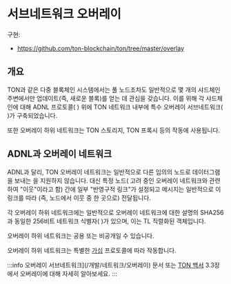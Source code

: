 # 서브네트워크 오버레이

구현:

- https://github.com/ton-blockchain/ton/tree/master/overlay

## 개요

TON과 같은 다중 블록체인 시스템에서는 풀 노드조차도 일반적으로
몇 개의 샤드체인 주변에서만 업데이트(즉, 새로운 블록)를 얻는 데 관심을 갖습니다. 이를 위해 각 샤드체인에 대해 ADNL 프로토콜(
) 위에 TON 네트워크 내부에 특수 오버레이 서브네트워크(
)가 구축되었습니다.

또한 오버레이 하위 네트워크는 TON 스토리지, TON 프록시 등의 작동에 사용됩니다.

## ADNL과 오버레이 네트워크

ADNL과 달리, TON 오버레이 네트워크는 일반적으로 다른 임의의 노드로 데이터그램을 보내는
을 지원하지 않습니다. 대신 특정 노드(
고려 중인 오버레이 네트워크와 관련하여 "이웃"이라고 함) 간에 일부 "반영구적
링크"가 설정되고 메시지는 일반적으로 이 링크를 따라
(즉, 노드에서 이웃 중 한 곳으로) 전달됩니다.

각 오버레이 하위 네트워크에는 일반적으로 오버레이 네트워크에 대한 설명의 SHA256과 동일한 256비트 네트워크 식별자(
)가 있으며, 이는 TL 직렬화된 객체입니다.

오버레이 하위 네트워크는 공용 또는 비공개일 수 있습니다.

오버레이 하위 네트워크는 특별한 [가십](https://en.wikipedia.org/wiki/Gossip_protocol) 프로토콜에 따라 작동합니다.

:::info
오버레이 서브네트워크](/개발/네트워크/오버레이) 문서 또는 [TON 백서](https://ton.org/docs/ton.pdf) 3.3장에서 오버레이에 대해 자세히 알아보세요.
:::
